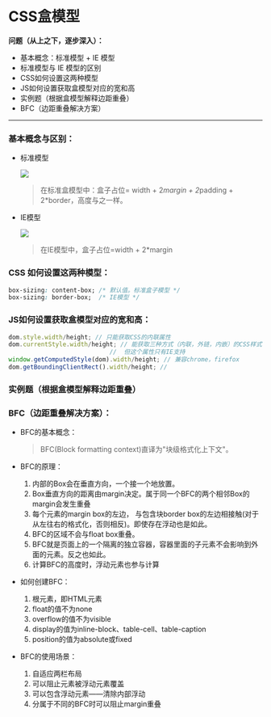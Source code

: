 # CSS盒模型

**问题（从上之下，逐步深入）：**

- 基本概念：标准模型 + IE 模型
- 标准模型与 IE 模型的区别
- CSS如何设置这两种模型
- JS如何设置获取盒模型对应的宽和高
- 实例题（根据盒模型解释边距重叠）
- BFC（边距重叠解决方案）

------

### 基本概念与区别：

- 标准模型

  ![](https://github.com/zhuoooo/markdown/blob/master/images/boxmodel.gif?raw=true)

  > 在标准盒模型中：盒子占位= width + 2*margin + 2*padding + 2*border，高度与之一样。 

- IE模型

  ![](https://github.com/zhuoooo/markdown/blob/master/images/ie-box-model.jpg?raw=true)

  > 在IE模型中，盒子占位=width + 2*margin

### CSS 如何设置这两种模型：

```css
box-sizing: content-box; /* 默认值。标准盒子模型 */
box-sizing: border-box;  /* IE模型 */
```
### JS如何设置获取盒模型对应的宽和高：

```js
dom.style.width/height; // 只能获取CSS的内联属性
dom.currentStyle.width/height; // 能获取三种方式（内联，外链，内嵌）的CSS样式，
							//  但这个属性只有IE支持
window.getComputedStyle(dom).width/height; // 兼容chrome，firefox
dom.getBoundingClientRect().width/height; // 
```

### 实例题（根据盒模型解释边距重叠）

### BFC（边距重叠解决方案）：

- BFC的基本概念：

  > BFC(Block formatting context)直译为"块级格式化上下文"。 

- BFC的原理：

  1. 内部的Box会在垂直方向，一个接一个地放置。
  2. Box垂直方向的距离由margin决定。属于同一个BFC的两个相邻Box的margin会发生重叠
  3. 每个元素的margin box的左边， 与包含块border box的左边相接触(对于从左往右的格式化，否则相反)。即使存在浮动也是如此。
  4. BFC的区域不会与float box重叠。
  5. BFC就是页面上的一个隔离的独立容器，容器里面的子元素不会影响到外面的元素。反之也如此。
  6. 计算BFC的高度时，浮动元素也参与计算

- 如何创建BFC：

  1. 根元素，即HTML元素
  2. float的值不为none
  3. overflow的值不为visible
  4. display的值为inline-block、table-cell、table-caption
  5. position的值为absolute或fixed

- BFC的使用场景：

  1. 自适应两栏布局
  2. 可以阻止元素被浮动元素覆盖
  3. 可以包含浮动元素——清除内部浮动
  4. 分属于不同的BFC时可以阻止margin重叠
